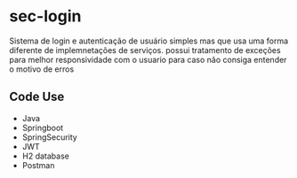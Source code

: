 # sec-login
Sistema de login e autenticação de usuário simples mas que usa uma forma diferente de implemnetações de serviços. possui tratamento de exceções para melhor responsividade com o usuario para caso não consiga entender o motivo de erros

## Code Use
- Java
- Springboot
- SpringSecurity
- JWT
- H2 database
- Postman
